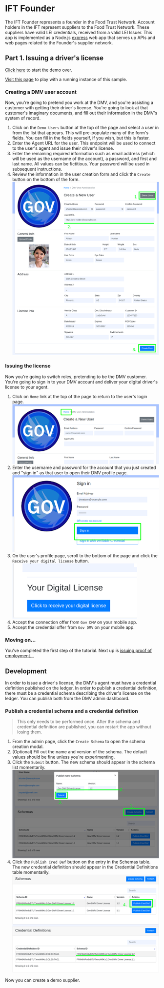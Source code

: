 # IFT Founder

The IFT Founder represents a founder in the Food Trust Network. Account holders in the IFT represent suppliers to the
Food Trust Network. These suppliers have valid LEI credentials, received from a valid LEI Issuer. This app is implemented 
as a Node.js [express](https://expressjs.com/) web app that serves up APIs and web pages related to the Founder's supplier
network. 

## Part 1. Issuing a driver's license

[Click here](../README.md#passwordless-authentication-demo) to start the demo over.

[Visit this page](https://gov.livedemo.verify-creds.com) to play with a running instance of this sample.

### Creating a DMV user account

Now, you're going to pretend you work at the DMV, and you're assisting a customer with getting their driver's license.  You're going to look at that customer's imaginary documents, and fill out their information in the DMV's system of record.

1. Click on the `Demo Users` button at the top of the page and select a user in from the list that appears.  This will pre-populate many of the form's fields.  You can fill in the fields yourself, if you wish, but this is faster.
2. Enter the Agent URL for the user.  This endpoint will be used to connect to the user's agent and issue their driver's license.
3. Enter the remaining required information such as email address (which will be used as the username of the account), a password, and first and last name.  All values can be fictitious.  Your password will be used in subsequent instructions.
4. Review the information in the user creation form and click the `Create` button on the bottom of the form.
  ![create_user.png](docs/create_user.png)
    
### Issuing the license

Now you're going to switch roles, pretending to be the DMV customer.  You're going to sign in to your DMV account and deliver your digital driver's license to your agent.

1. Click on `Home` link at the top of the page to return to the user's login page.
  ![go_home.png](docs/go_home.png)
2. Enter the username and password for the account that you just created and "sign in" as that user to open their DMV profile page.
  ![sign_in.png](docs/sign_in.png)
3. On the user's profile page, scroll to the bottom of the page and click the `Receive your digital license` button.
  ![issue_credential.png](docs/issue_credential.png)
4. Accept the connection offer from `Gov DMV` on your mobile app.
5. Accept the credential offer from `Gov DMV` on your mobile app.

### Moving on...

You've completed the first step of the tutorial.  Next up is [issuing proof of employment...](../ibm-hr/README.md#part-2-issuing-proof-of-employment)

## Development

In order to issue a driver's license, the DMV's agent must have a credential definition published on the ledger.  In
order to publish a credential definition, there must be a credential schema describing the driver's license on the
ledger.  You can publish both from the DMV admin dashboard.

### Publish a credential schema and a credential definition

> This only needs to be performed once. After the schema and credential definition are published, you can restart the
app without losing them.

1. From the admin page, click the `Create Schema` to open the schema creation modal.
2. (Optional) Fill out the name and version of the schema.  The default values should be fine unless you're experimenting.
3. Click the `Submit` button.  The new schema should appear in the schema list momentarily.
  ![setup1.png](docs/setup1.png)
4. Click the `Publish Cred Def` button on the entry in the Schemas table. The new credential definition should appear in
the Credential Definitions table momentarily.
  ![setup2.png](docs/setup2.png)

Now you can create a demo supplier.
